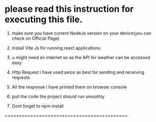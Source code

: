 please read this instruction for executing this file.
========================================

1. make sure you have current NodeJs version on your device(you can check on Official Page)

2. Install Vite Js for running react applications

3. u might need an internet so as the API for weather can be accessed easy 

4. Http Request i have used axios as best for sending and receiving requests 

5. All the response i have printed them on browser console 

6. pull the code the project should run smoothly

7. Dont forget to npm install




===========================================